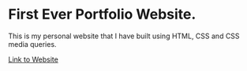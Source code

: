 # First Ever Portfolio Website.

This is my personal website that I have built using HTML, CSS and CSS media queries.


[Link to Website](https://jaked57.github.io/)

